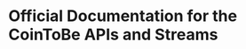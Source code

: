 Official Documentation for the CoinToBe APIs and Streams
=================================================================








